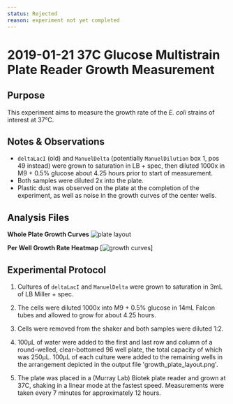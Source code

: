 ```yaml
---
status: Rejected 
reason: experiment not yet completed
---
```


# 2019-01-21 37C Glucose Multistrain Plate Reader Growth Measurement

## Purpose
This experiment aims to measure the growth rate of the *E. coli* strains of interest at 37°C.

## Notes & Observations
* `deltaLacI` (old) and `ManuelDelta` (potentially `ManuelDilution` box 1, pos 49 instead) were grown to saturation in LB + spec, then diluted 1000x in M9 + 0.5% glucose about 4.25 hours prior to start of measurement.
* Both samples were diluted 2x into the plate.
* Plastic dust was observed on the plate at the completion of the experiment, as well as noise in the growth curves of the center wells.

## Analysis Files

**Whole Plate Growth Curves**
![plate layout](output/delta_glucose/gp_output_curves.png)

**Per Well Growth Rate Heatmap**
[![growth curves](output/delta_glucose/per_well_doubling_times_heatmap.png)]

## Experimental Protocol

1. Cultures of `deltaLacI` and `ManuelDelta` were grown to saturation in 3mL of LB Miller + spec.

2. The cells were diluted 1000x into M9 + 0.5% glucose in 14mL Falcon tubes and allowed to grow for about 4.25 hours.

3. Cells were removed from the shaker and both samples were diluted 1:2.

4. 100µL of water were added to the first and last row and column of a round-welled, clear-bottomed 96 well plate, the total capacity of which was 250µL. 100µL of each culture were added to the remaining wells in the arrangement depicted in the output file 'growth_plate_layout.png'.

5. The plate was placed in a (Murray Lab) Biotek plate reader and grown at 37C, shaking in a linear mode at the fastest speed. Measurements were taken every 7 minutes for approximately 12 hours.
